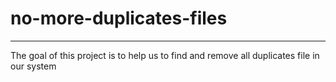 # no-more-duplicates-files
---

The goal of this project is to help us to find and remove all duplicates file in our system
